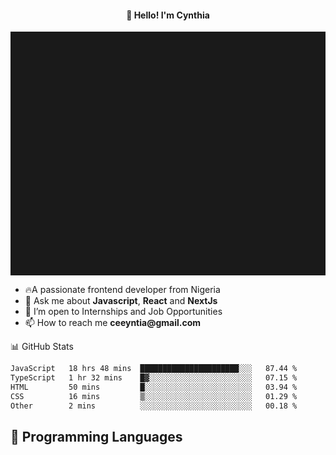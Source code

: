 <h4 align="center">👋 Hello! I'm Cynthia</h4>

<hr style="height:10%; margin-left:0; margin-right:0;" />

<div align="left">
  <ul>
  <li>🔥A passionate frontend developer from Nigeria</li>
  <li>💬 Ask me about <strong>Javascript</strong>, <strong>React</strong> and <strong> NextJs</strong></li>
  <li>👯 I’m open to Internships and Job Opportunities</li>
  <li>📫 How to reach me <strong>ceeyntia@gmail.com</strong></li>
</ul>
</div
  
## 📊 GitHub Stats

<!--START_SECTION:waka-->

```txt
JavaScript   18 hrs 48 mins  ██████████████████████░░░   87.44 %
TypeScript   1 hr 32 mins    █▓░░░░░░░░░░░░░░░░░░░░░░░   07.15 %
HTML         50 mins         █░░░░░░░░░░░░░░░░░░░░░░░░   03.94 %
CSS          16 mins         ▒░░░░░░░░░░░░░░░░░░░░░░░░   01.29 %
Other        2 mins          ░░░░░░░░░░░░░░░░░░░░░░░░░   00.18 %
```

<!--END_SECTION:waka-->

## 💬 Programming Languages

<!--START_SECTION:languages-->
<!--END_SECTION:languages-->
